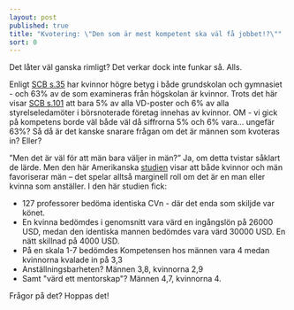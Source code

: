 ```yaml
---
layout: post
published: true
title: "Kvotering: \"Den som är mest kompetent ska väl få jobbet!?\""
sort: 0
---
```



Det låter väl ganska rimligt? Det verkar dock inte funkar så. Alls. 

Enligt [SCB s.35](http://www.scb.se/Statistik/_Publikationer/LE0201_2013B14_BR_X10BR1401.pdf "avslutad utbildning") har kvinnor högre betyg i både grundskolan och gymnasiet - och 63% av de som examineras från högskolan är kvinnor. Trots det här visar [SCB s.101](http://www.scb.se/Statistik/_Publikationer/LE0201_2013B14_BR_X10BR1401.pdf) att bara 5% av alla VD-poster och 6% av alla styrelseledamöter i börsnoterade företag innehas av kvinnor. 
OM - vi gick på kompetens borde väl både väl då siffrorna 5% och 6% vara... ungefär 63%? Så då är det kanske snarare frågan om det är männen som kvoteras in? Eller?

”Men det är väl för att män bara väljer in män?” Ja, om detta tvistar såklart de lärde. Men den här Amerikanska [studien](http://www.jstor.org/stable/41763373) visar att både kvinnor och män favoriserar män – det spelar alltså marginell roll om det är en man eller kvinna som anställer. I den här studien fick:

- 127 professorer bedöma identiska CVn - där det enda som skiljde var könet. 
- En kvinna bedömdes i genomsnitt vara värd en ingångslön på 26000 USD, medan den identiska  mannen bedömdes vara värd 30000 USD. En nätt skillnad på 4000 USD.
- På en skala 1-7 bedömdes Kompetensen hos männen vara 4 medan kvinnorna kvalade in på 3,3
- Anställningsbarheten? Männen 3,8, kvinnorna 2,9
- Samt "värd ett mentorskap"? Männen 4,7, kvinnorna 4.

Frågor på det? Hoppas det!